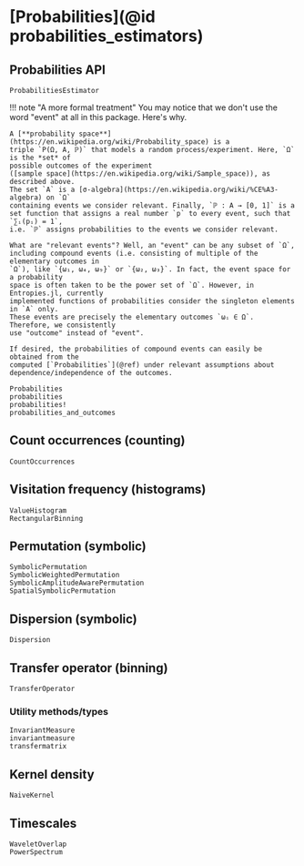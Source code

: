 # [Probabilities](@id probabilities_estimators)

## Probabilities API

```@docs
ProbabilitiesEstimator
```

!!! note "A more formal treatment"
    You may notice that we don't use the word "event" at all in this package. Here's why.

    A [**probability space**](https://en.wikipedia.org/wiki/Probability_space) is a
    triple `P(Ω, A, ℙ)` that models a random process/experiment. Here, `Ω` is the *set* of
    possible outcomes of the experiment
    ([sample space](https://en.wikipedia.org/wiki/Sample_space)), as described above.
    The set `A` is a [σ-algebra](https://en.wikipedia.org/wiki/%CE%A3-algebra) on `Ω`
    containing events we consider relevant. Finally, `ℙ : A → [0, 1]` is a
    set function that assigns a real number `p` to every event, such that `∑ᵢ(pᵢ) = 1`,
    i.e. `ℙ` assigns probabilities to the events we consider relevant.

    What are "relevant events"? Well, an "event" can be any subset of `Ω`, 
    including compound events (i.e. consisting of multiple of the elementary outcomes in 
    `Ω`), like `{ω₁, ω₄, ω₉}` or `{ω₂, ω₃}`. In fact, the event space for a probability 
    space is often taken to be the power set of `Ω`. However, in Entropies.jl, currently 
    implemented functions of probabilities consider the singleton elements in `A` only.
    These events are precisely the elementary outcomes `ωᵢ ∈ Ω`. Therefore, we consistently 
    use "outcome" instead of "event".

    If desired, the probabilities of compound events can easily be obtained from the 
    computed [`Probabilities`](@ref) under relevant assumptions about 
    dependence/independence of the outcomes.

```@docs
Probabilities
probabilities
probabilities!
probabilities_and_outcomes
```

## Count occurrences (counting)

```@docs
CountOccurrences
```

## Visitation frequency (histograms)

```@docs
ValueHistogram
RectangularBinning
```

## Permutation (symbolic)

```@docs
SymbolicPermutation
SymbolicWeightedPermutation
SymbolicAmplitudeAwarePermutation
SpatialSymbolicPermutation
```

## Dispersion (symbolic)

```@docs
Dispersion
```

## Transfer operator (binning)

```@docs
TransferOperator
```

### Utility methods/types

```@docs
InvariantMeasure
invariantmeasure
transfermatrix
```

## Kernel density

```@docs
NaiveKernel
```

## Timescales

```@docs
WaveletOverlap
PowerSpectrum
```
